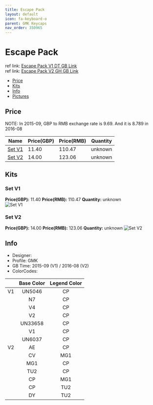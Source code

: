 ```yaml
---
title: Escape Pack
layout: default
icon: fa-keyboard-o
parent: GMK Keycaps
nav_order: 350965
---
```


# Escape Pack

ref link: [Escape Pack V1 DT GB Link](https://deskthority.net/viewtopic.php?f=50&t=11680&start=)  
ref link: [Escape Pack V2 GH GB Link](https://geekhack.org/index.php?topic=84139.0)  

* [Price](#price)
* [Kits](#kits)
* [Info](#info)
* [Pictures](#pictures)


## Price  
NOTE: In 2015-09, GBP to RMB exchange rate is 9.69. And it is 8.789 in 2016-08

| Name          | Price(GBP)    |  Price(RMB) | Quantity |
| ------------- | ------------ |  ---------- | -------- |
|[Set V1](#set-v1)|11.40|110.47|unknown|
|[Set V2](#set-v2)|14.00|123.06|unknown|


## Kits
### Set V1
**Price(GBP):** 11.40    **Price(RMB):** 110.47    **Quantity:** unknown  
<img src="{{ 'assets/images/gmk-keycaps/escapepack/kits_pics/set-v1.jpg' | relative_url }}" alt="Set V1" class="image featured">

### Set V2
**Price(GBP):** 14.00    **Price(RMB):** 123.06    **Quantity:** unknown
<img src="{{ 'assets/images/gmk-keycaps/escapepack/kits_pics/set-v2.jpg' | relative_url }}" alt="Set V2" class="image featured">


## Info
* Designer: 
* Profile: GMK 
* GB Time: 2015-09 (V1) / 2016-08 (V2)
* ColorCodes:  

||Base Color      | Legend Color
| :-------------: | :-------------: | :------------:
|V1|UN5046|CP
||N7|CP
||V4|CP
||V2|CP
||UN33658|CP
||V1|CP
||UN6037|CP
|V2|AE|CP
||CV|MG1
||MG1|CP
||TU2|CP
||CP|MG1
||CP|TU2
||DY|TU2
